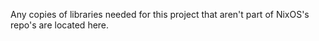 Any copies of libraries needed for this project
that aren't part of NixOS's repo's are located here.